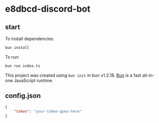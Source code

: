 # e8dbcd-discord-bot

## start
To install dependencies:

```bash
bun install
```

To run:

```bash
bun run index.ts
```

This project was created using `bun init` in bun v1.2.18. [Bun](https://bun.sh) is a fast all-in-one JavaScript runtime.

## config.json  

```json
{
	"token": "your-token-goes-here"
}
```
